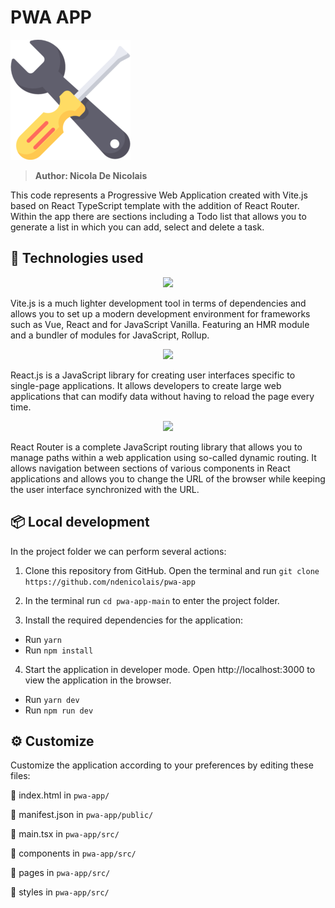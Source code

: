 # PWA APP

<img src='public\logo-192x192.png'>

> <b>Author: Nicola De Nicolais</b>

This code represents a Progressive Web Application created with Vite.js based on React TypeScript template with the addition of React Router. Within the app there are sections including a Todo list that allows you to generate a list in which you can add, select and delete a task.

## 🚀 Technologies used
[<p align="center"><img src="https://vitejs.dev/logo.svg" width="60">](https://vitejs.dev)

Vite.js is a much lighter development tool in terms of dependencies and allows you to set up a modern development environment for frameworks such as Vue, React and for JavaScript Vanilla. Featuring an HMR module and a bundler of modules for JavaScript, Rollup.

[<p align="center"><img src="https://logojinni.com/image/logos/react-446.svg" width="60">](https://reactjs.org/)

React.js is a JavaScript library for creating user interfaces specific to single-page applications. It allows developers to create large web applications that can modify data without having to reload the page every time.

[<p align="center"><img src="https://seeklogo.com/images/R/react-router-logo-AB5BFB638F-seeklogo.com.png" width="60">](https://reactrouter.com/)

React Router is a complete JavaScript routing library that allows you to manage paths within a web application using so-called dynamic routing. It allows navigation between sections of various components in React applications and allows you to change the URL of the browser while keeping the user interface synchronized with the URL.

## 📦 Local development
In the project folder we can perform several actions:

1) Clone this repository from GitHub. Open the terminal and run `git clone https://github.com/ndenicolais/pwa-app`

2) In the terminal run    `cd pwa-app-main` to enter the project folder.

3) Install the required dependencies for the application:
- Run `yarn` 
- Run `npm install`

4) Start the application in developer mode.
Open http://localhost:3000 to view the application in the browser.
- Run `yarn dev` 
- Run `npm run dev`

## ⚙️ Customize

Customize the application according to your preferences by editing these files:

📄 index.html in `pwa-app/`

📄 manifest.json in `pwa-app/public/`

📄 main.tsx in `pwa-app/src/`

📂 components in `pwa-app/src/`

📂 pages in `pwa-app/src/`

📂 styles in `pwa-app/src/`